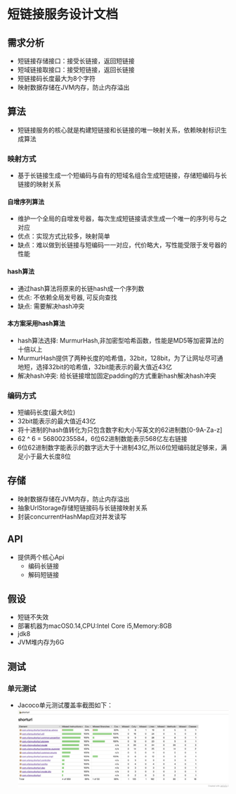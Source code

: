 # 短链接服务设计文档
## 需求分析
+ 短链接存储接口：接受长链接，返回短链接
+ 短域链接取接口：接受短链接，返回长链接
+ 短链接码长度最大为8个字符
+ 映射数据存储在JVM内存，防止内存溢出

## 算法
+ 短链接服务的核心就是构建短链接和长链接的唯一映射关系，依赖映射标识生成算法
### 映射方式
+ 基于长链接生成一个短编码与自有的短域名组合生成短链接，存储短编码与长链接的映射关系
#### 自增序列算法
+ 维护一个全局的自增发号器，每次生成短链接请求生成一个唯一的序列号与之对应
+ 优点：实现方式比较多，映射简单
+ 缺点：难以做到长链接与短编码一一对应，代价略大，写性能受限于发号器的性能
#### hash算法
+ 通过hash算法将原来的长链hash成一个序列数
+ 优点: 不依赖全局发号器, 可反向查找
+ 缺点: 需要解决hash冲突
#### 本方案采用hash算法
+ hash算法选择: MurmurHash,非加密型哈希函数，性能是MD5等加密算法的十倍以上
+ MurmurHash提供了两种长度的哈希值，32bit，128bit，为了让网址尽可通地短，选择32bit的哈希值，32bit能表示的最大值近43亿
+ 解决hash冲突: 给长链接增加固定padding的方式重新hash解决hash冲突
### 编码方式
+ 短编码长度(最大8位)
+ 32bit能表示的最大值近43亿
+ 将十进制的hash值转化为只包含数字和大小写英文的62进制数[0-9A-Za-z]
+ 62 ^ 6 = 56800235584，6位62进制数能表示568亿左右链接
+ 6位62进制数字能表示的数字远大于十进制43亿,所以6位短编码就足够来，满足小于最大长度8位
    
## 存储
+ 映射数据存储在JVM内存，防止内存溢出
+ 抽象UrlStorage存储短链接码与长链接映射关系
+ 封装concurrentHashMap应对并发读写

## API
+ 提供两个核心Api
    + 编码长链接
    + 解码短链接
    
## 假设
- 短链不失效
- 部署机器为macOS0.14,CPU:Intel Core i5,Memory:8GB
- jdk8
- JVM堆内存为6G

## 测试
### 单元测试
+ Jacoco单元测试覆盖率截图如下：
![](./Jacoco单元测试覆盖率截图.png)